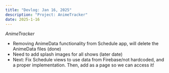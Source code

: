 ```yaml
---
title: "Devlog: Jan 16, 2025"
description: "Project: AnimeTracker"
date: 2025-1-16
---
```


*AnimeTracker*

- Removing AnimeData functionality from Schedule app, will delete the AnimeData files (done)
- Need to add splash images for all shows (later date)
- Next: Fix Schedule views to use data from Firebase/not hardcoded, and a proper implementation. Then, add as a page so we can access it!
